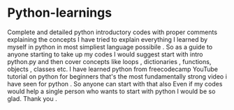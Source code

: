 # Python-learnings
Complete and detailed python introductory codes with proper comments explaining the concepts
I have tried to explain everything I learned by myself in python in most simpliest language possibile .
So as a guide to anyone starting to take up my codes I would suggest start with intro python.py and then cover concepts like loops , dictionaries , functions, objects , classes etc.
I have learned python from freecodecamp YouTube tutorial on python for beginners that's the most fundamentally strong video i have seen for python . So anyone can start with that also
Even if my codes would help a single person who wants to start with python I would be so glad.
Thank you .
